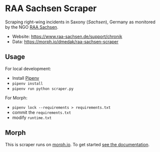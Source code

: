 # RAA Sachsen Scraper

Scraping right-wing incidents in Saxony (_Sachsen_), Germany as monitored by the NGO [RAA Sachsen](https://www.raa-sachsen.de).

-   Website: <https://www.raa-sachsen.de/support/chronik>
-   Data: <https://morph.io/dmedak/raa-sachsen-scraper>

## Usage

For local development:

-   Install [Pipenv](https://github.com/pypa/pipenv)
-   `pipenv install`
-   `pipenv run python scraper.py`

For Morph:

-   `pipenv lock --requirements > requirements.txt`
-   commit the `requirements.txt`
-   modify `runtime.txt`

## Morph

This is scraper runs on [morph.io](https://morph.io). To get started [see the documentation](https://morph.io/documentation).
